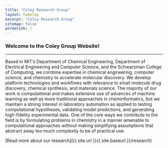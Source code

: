 ```yaml
---
title: "Coley Research Group"
layout: homelay
excerpt: "Coley Research Group"
sitemap: false
permalink: /
---
```


### Welcome to the Coley Group Website!
---
Based in MIT’s Department of Chemical Engineering, Department of Electrical Engineering and Computer Science, and the Schwarzman College of Computing, we combine expertise in chemical engineering, computer science, and chemistry to accelerate molecular discovery. We develop platform technologies and workflows with relevance to small molecule drug discovery, chemical synthesis, and materials science. The majority of our work is computational and makes extensive use of advances of machine learning as well as more traditional approaches in cheminformatics, but we maintain a strong interest in laboratory automation as applied to testing computational hypotheses, validating model predictions, and generating high-fidelity experimental data. One of the core ways we contribute to the field is by formulating problems in chemistry in a manner amenable to computational approaches without making simplifying assumptions that abstract away too much complexity to be of practical use.

[Read more about our research]({{ site.url }}{{ site.baseurl }}/research)